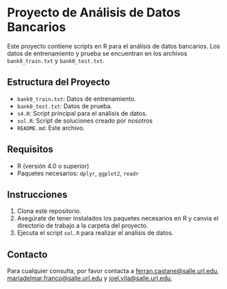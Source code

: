 # Proyecto de Análisis de Datos Bancarios

Este proyecto contiene scripts en R para el análisis de datos bancarios. Los datos de entrenamiento y prueba se encuentran en los archivos `bank0_train.txt` y `bank0_test.txt`.

## Estructura del Proyecto

- `bank0_train.txt`: Datos de entrenamiento.
- `bank0_test.txt`: Datos de prueba.
- `s4.R`: Script principal para el análisis de datos.
- `sol.R`: Script de soluciones creado por nosotros
- `README.md`: Este archivo.

## Requisitos

- R (versión 4.0 o superior)
- Paquetes necesarios: `dplyr`, `ggplot2`, `readr`

## Instrucciones

1. Clona este repositorio.
2. Asegúrate de tener instalados los paquetes necesarios en R y canvia el directorio de trabajo a la carpeta del proyecto.
3. Ejecuta el script `sol.R` para realizar el análisis de datos.

## Contacto

Para cualquier consulta, por favor contacta a [ferran.castane@salle.url.edu](mailto:ferran.castane@salle.url.edu), 
 [mariadelmar.franco@salle.url.edu](mailto:mariadelmar.franco@salle.url.edu) y [joel.vila@salle.url.edu](mailto:joel.vila@salle.url.edu), 